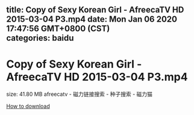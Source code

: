 
title: Copy of Sexy Korean Girl - AfreecaTV HD 2015-03-04 P3.mp4
date: Mon Jan 06 2020 17:47:56 GMT+0800 (CST)    
categories: baidu
---

# Copy of Sexy Korean Girl - AfreecaTV HD 2015-03-04 P3.mp4
size: 41.80 MB
 afreecatv - 磁力链接搜索 - 种子搜索 - 磁力猫
 

[How to download](https://bpcam.bemobtrk.com/go/2ceec3aa-1ca2-46d6-b9ff-aaa5c184517c?jno=99)